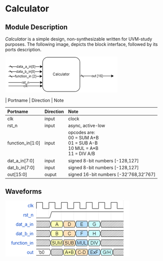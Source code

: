 # Calculator

## **Module Description**

*Calculator* is a simple design, non-synthesizable written for UVM-study purposes.
The following image, depicts the block interface, followed by its ports description. 

![Block Diagram](figs/calculator_bd.png)

| Portname        | Direction | Note 

| Portname        | Direction | Note 
|:--------       |:--------- |:-----
| clk             | input     | clock
|rst_n            | input     | async, active-low
|function_in[1:0] | input     | opcodes are: <br /> 00 = SUM A+B <br /> 01 = SUB A-B <br /> 10 MUL = A\*B <br /> 11 = DIV A/B
|dat_a_in[7:0]    | input | signed 8-bit numbers [-128,127]
|dat_b_in[7:0]    | input | signed 8-bit numbers [-128,127]
|out[15:0]        | ouput | signed 16-bit numbers [-32'768,32'767]

## **Waveforms**

![Block Waveforms](figs/calculator_wf.png)


